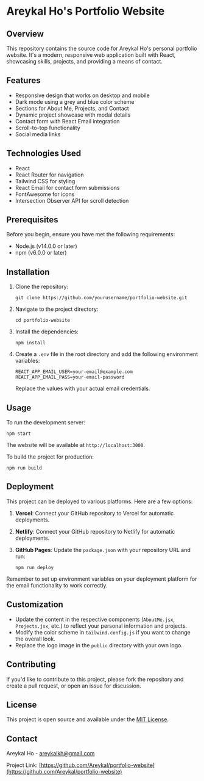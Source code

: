 # Areykal Ho's Portfolio Website

## Overview

This repository contains the source code for Areykal Ho's personal portfolio website. It's a modern, responsive web application built with React, showcasing skills, projects, and providing a means of contact.

## Features

- Responsive design that works on desktop and mobile
- Dark mode using a grey and blue color scheme
- Sections for About Me, Projects, and Contact
- Dynamic project showcase with modal details
- Contact form with React Email integration
- Scroll-to-top functionality
- Social media links

## Technologies Used

- React
- React Router for navigation
- Tailwind CSS for styling
- React Email for contact form submissions
- FontAwesome for icons
- Intersection Observer API for scroll detection

## Prerequisites

Before you begin, ensure you have met the following requirements:

- Node.js (v14.0.0 or later)
- npm (v6.0.0 or later)

## Installation

1. Clone the repository:
   ```
   git clone https://github.com/yourusername/portfolio-website.git
   ```

2. Navigate to the project directory:
   ```
   cd portfolio-website
   ```

3. Install the dependencies:
   ```
   npm install
   ```

4. Create a `.env` file in the root directory and add the following environment variables:
   ```
   REACT_APP_EMAIL_USER=your-email@example.com
   REACT_APP_EMAIL_PASS=your-email-password
   ```
   Replace the values with your actual email credentials.

## Usage

To run the development server:

```
npm start
```

The website will be available at `http://localhost:3000`.

To build the project for production:

```
npm run build
```

## Deployment

This project can be deployed to various platforms. Here are a few options:

1. **Vercel**: Connect your GitHub repository to Vercel for automatic deployments.

2. **Netlify**: Connect your GitHub repository to Netlify for automatic deployments.

3. **GitHub Pages**: Update the `package.json` with your repository URL and run:
   ```
   npm run deploy
   ```

Remember to set up environment variables on your deployment platform for the email functionality to work correctly.

## Customization

- Update the content in the respective components (`AboutMe.jsx`, `Projects.jsx`, etc.) to reflect your personal information and projects.
- Modify the color scheme in `tailwind.config.js` if you want to change the overall look.
- Replace the logo image in the `public` directory with your own logo.

## Contributing

If you'd like to contribute to this project, please fork the repository and create a pull request, or open an issue for discussion.

## License

This project is open source and available under the [MIT License](LICENSE).

## Contact

Areykal Ho - areykalkh@gmail.com

Project Link: [https://github.com/Areykal/portfolio-website](https://github.com/Areykal/portfolio-website)
